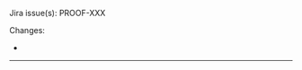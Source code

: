 <!-- if proofreading is needed, create issue in PROOF project, optionally link also other issues
    if not, ask someone for review, if you are unsure who, ask hhanova
-->

Jira issue(s): PROOF-XXX

<!-- briefly describe what are you changing and why -->

Changes:

-

---

<!-- provide additional notes -->
